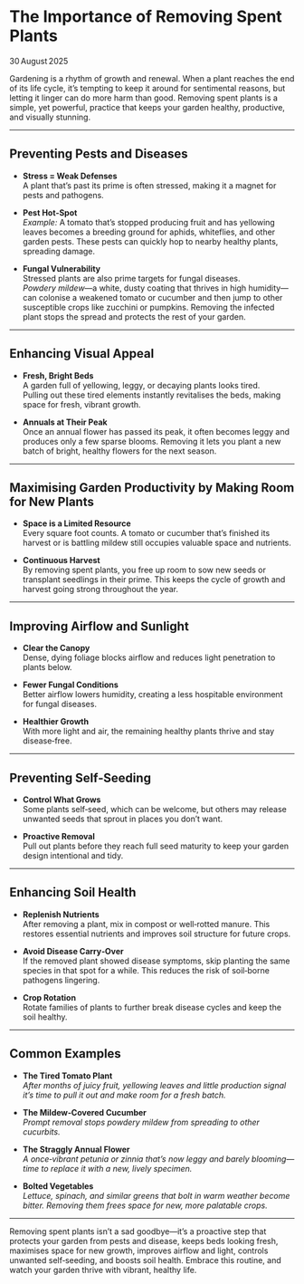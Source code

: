 # The Importance of Removing Spent Plants

30 August 2025  

Gardening is a rhythm of growth and renewal. When a plant reaches the end of its life cycle, it’s tempting to keep it around for sentimental reasons, but letting it linger can do more harm than good. Removing spent plants is a simple, yet powerful, practice that keeps your garden healthy, productive, and visually stunning.

---

## Preventing Pests and Diseases

- **Stress = Weak Defenses**  
  A plant that’s past its prime is often stressed, making it a magnet for pests and pathogens.

- **Pest Hot‑Spot**  
  *Example:* A tomato that’s stopped producing fruit and has yellowing leaves becomes a breeding ground for aphids, whiteflies, and other garden pests. These pests can quickly hop to nearby healthy plants, spreading damage.

- **Fungal Vulnerability**  
  Stressed plants are also prime targets for fungal diseases.  
  *Powdery mildew*—a white, dusty coating that thrives in high humidity—can colonise a weakened tomato or cucumber and then jump to other susceptible crops like zucchini or pumpkins. Removing the infected plant stops the spread and protects the rest of your garden.

---

## Enhancing Visual Appeal

- **Fresh, Bright Beds**  
  A garden full of yellowing, leggy, or decaying plants looks tired.  
  Pulling out these tired elements instantly revitalises the beds, making space for fresh, vibrant growth.

- **Annuals at Their Peak**  
  Once an annual flower has passed its peak, it often becomes leggy and produces only a few sparse blooms. Removing it lets you plant a new batch of bright, healthy flowers for the next season.

---

## Maximising Garden Productivity by Making Room for New Plants

- **Space is a Limited Resource**  
  Every square foot counts. A tomato or cucumber that’s finished its harvest or is battling mildew still occupies valuable space and nutrients.

- **Continuous Harvest**  
  By removing spent plants, you free up room to sow new seeds or transplant seedlings in their prime. This keeps the cycle of growth and harvest going strong throughout the year.

---

## Improving Airflow and Sunlight

- **Clear the Canopy**  
  Dense, dying foliage blocks airflow and reduces light penetration to plants below.

- **Fewer Fungal Conditions**  
  Better airflow lowers humidity, creating a less hospitable environment for fungal diseases.

- **Healthier Growth**  
  With more light and air, the remaining healthy plants thrive and stay disease‑free.

---

## Preventing Self‑Seeding

- **Control What Grows**  
  Some plants self‑seed, which can be welcome, but others may release unwanted seeds that sprout in places you don’t want.

- **Proactive Removal**  
  Pull out plants before they reach full seed maturity to keep your garden design intentional and tidy.

---

## Enhancing Soil Health

- **Replenish Nutrients**  
  After removing a plant, mix in compost or well‑rotted manure. This restores essential nutrients and improves soil structure for future crops.

- **Avoid Disease Carry‑Over**  
  If the removed plant showed disease symptoms, skip planting the same species in that spot for a while. This reduces the risk of soil‑borne pathogens lingering.

- **Crop Rotation**  
  Rotate families of plants to further break disease cycles and keep the soil healthy.

---

## Common Examples

- **The Tired Tomato Plant**  
  *After months of juicy fruit, yellowing leaves and little production signal it’s time to pull it out and make room for a fresh batch.*

- **The Mildew‑Covered Cucumber**  
  *Prompt removal stops powdery mildew from spreading to other cucurbits.*

- **The Straggly Annual Flower**  
  *A once‑vibrant petunia or zinnia that’s now leggy and barely blooming—time to replace it with a new, lively specimen.*

- **Bolted Vegetables**  
  *Lettuce, spinach, and similar greens that bolt in warm weather become bitter. Removing them frees space for new, more palatable crops.*

---

Removing spent plants isn’t a sad goodbye—it’s a proactive step that protects your garden from pests and disease, keeps beds looking fresh, maximises space for new growth, improves airflow and light, controls unwanted self‑seeding, and boosts soil health. Embrace this routine, and watch your garden thrive with vibrant, healthy life.